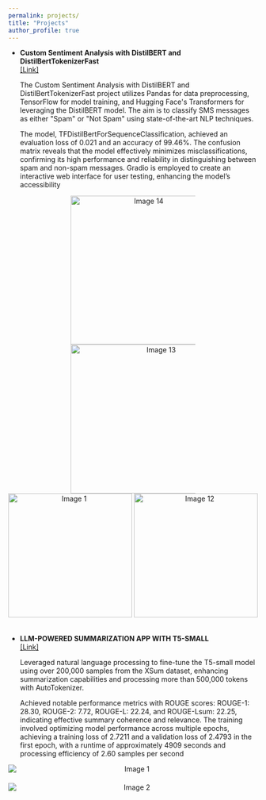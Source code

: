 ```yaml
---
permalink: projects/
title: "Projects" 
author_profile: true
---
```


* **Custom Sentiment Analysis with DistilBERT and DistilBertTokenizerFast**  
[\[Link\]](https://github.com/ShubhranshuPattnaik/Custom-Sentiment-Analysis-with-DistilBERT/blob/main/CUSTOM_SENTIMENT_ANALYSIS_WITH_DISTILBERT_and_DistilBertTokenizerFast.ipynb) 

    The Custom Sentiment Analysis with DistilBERT and DistilBertTokenizerFast project utilizes Pandas for data preprocessing, TensorFlow for model training, and Hugging Face's Transformers for leveraging the DistilBERT model. The aim is to classify SMS messages as either "Spam" or "Not Spam" using state-of-the-art NLP techniques.

   The model, TFDistilBertForSequenceClassification, achieved an evaluation loss of 0.021 and an accuracy of 99.46%. The confusion matrix reveals that the model effectively minimizes misclassifications, confirming its high performance and reliability in distinguishing between spam and non-spam messages. Gradio is employed to create an interactive web interface for user testing, enhancing the model’s accessibility
<style>
  .image-container {
    text-align: center;
  }

  .image-container img {
    display: inline-block;
    margin: 0;
    border: none;
    max-width: 50%;
  }

  .image-container img.large {
    height: 250px; /* Adjust height as needed */
    max-width: 100%;
  }

  .vertical-stack {
    display: block;
    margin: 0 auto;
  }
  
  .horizontal-stack {
    display: inline-block;
    vertical-align: top; /* Align images at the top */
  }
</style>

<div class="image-container">
  <!-- Horizontal stack of images -->
  <div class="horizontal-stack">
    <img src="https://shubhranshupattnaik.github.io/shubhranshu_portfolio/images/p14.png" height="300" alt="Image 14">
    <img src="https://shubhranshupattnaik.github.io/shubhranshu_portfolio/images/p13.png" width="350" height="300" alt="Image 13">
  </div>

  <!-- Vertical stack of images -->
  <div class="vertical-stack">
    <img src="https://shubhranshupattnaik.github.io/shubhranshu_portfolio/images/p1.png" class="large"   alt="Image 1">
    <img src="https://shubhranshupattnaik.github.io/shubhranshu_portfolio/images/p12.png" class="large" alt="Image 12">
  </div>
</div>


<br>

- **LLM-POWERED SUMMARIZATION APP WITH T5-SMALL**  
    [\[Link\]](https://github.com/ShubhranshuPattnaik/summarization-t5-small/blob/main/summarization_t5_small.ipynb) 

    Leveraged natural language processing to fine-tune the T5-small model using over 200,000 samples from the XSum dataset, enhancing summarization capabilities and processing more than 500,000 tokens with AutoTokenizer.
    
    Achieved notable performance metrics with ROUGE scores: ROUGE-1: 28.30, ROUGE-2: 7.72, ROUGE-L: 22.24, and ROUGE-Lsum: 22.25, indicating effective summary coherence and relevance. The training involved optimizing model performance across multiple epochs, achieving a training loss of 2.7211 and a validation loss of 2.4793 in the first epoch, with a runtime of approximately 4909 seconds and processing efficiency of 2.60 samples per second
<p align="center">
<img style="display: block; margin: 0 auto; max-width: 100%;" src="https://shubhranshupattnaik.github.io/shubhranshu_portfolio/images/rouge.png" alt="Image 1">

<img style="display: block; margin: 20px auto 0 auto; max-width: 100%;" src="https://shubhranshupattnaik.github.io/shubhranshu_portfolio/images/text.png" alt="Image 2">

</p>




